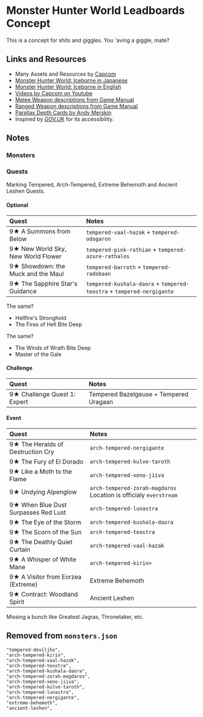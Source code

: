 # Monster Hunter World Leadboards Concept

This is a concept for shits and giggles. You 'aving a giggle, mate?


## Links and Resources

- Many Assets and Resources by [Capcom](http://www.capcom.co.jp/)
- [Monster Hunter World: Iceborne in Japanese](http://www.capcom.co.jp/monsterhunter/world-iceborne/)
- [Monster Hunter World: Iceborne in English](https://www.monsterhunter.com/world-iceborne/)
- [Videos by Capcom on Youtube](https://www.youtube.com/user/CapcomChannel/videos)
- [Melee Weapon descriptions from Game Manual](http://game.capcom.com/manual/MHW_PC/en/steam/page/8/1)
- [Ranged Weapon descriptions from Game Manual](http://game.capcom.com/manual/MHW_PC/en/steam/page/9/1)
- [Parallax Depth Cards by Andy Merskin](https://codepen.io/andymerskin/pen/XNMWvQ)
- Inspired by [GOV.UK](https://www.gov.uk) for its accessibility.

## Notes

### Monsters


### Quests

Marking Tempered, Arch-Tempered, Extreme Behemoth and Ancient Leshen Quests.

#### Optional

|Quest | Notes |
|:---|:---|
| 9★ A Summons from Below            | `tempered-vaal-hazak` + `tempered-odogaron` |
| 9★ New World Sky, New World Flower | `tempered-pink-rathian` + `tempered-azure-rathalos` |
| 9★ Showdown: the Muck and the Maul | `tempered-barroth` + `tempered-radobaan` |
| 9★ The Sapphire Star's Guidance    | `tempered-kushala-daora` + `tempered-teostra` + `tempered-nergigante` |

The same?

- Hellfire's Stronghold
- The Fires of Hell Bite Deep

The same?

- The Winds of Wrath Bite Deep
- Master of the Gale


#### Challenge

|Quest | Notes |
|:---|:---|
| 9★ Challenge Quest 1: Expert | Tempered Bazelgeuse + Tempered Uragaan |


#### Event

|Quest | Notes |
|:---|:---|
| 9★ The Heralds of Destruction Cry | `arch-tempered-nergigante` |
| 9★ The Fury of El Dorado | `arch-tempered-kulve-taroth` |
| 9★ Like a Moth to the Flame | `arch-tempered-xeno-jiiva` |
| 9★ Undying Alpenglow | `arch-tempered-zorah-magdaros` Location is officialy `everstream` |
| 9★ When Blue Dust Surpasses Red Lust | `arch-tempered-lunastra` |
| 9★ The Eye of the Storm | `arch-tempered-kushala-daora` |
| 9★ The Scorn of the Sun | `arch-tempered-teostra` |
| 9★ The Deathly Quiet Curtain | `arch-tempered-vaal-hazak` |
| 9★ A Whisper of White Mane | `arch-tempered-kirin>` |
| 9★ A Visitor from Eorzea (Extreme) | Extreme Behemoth |
| 9★ Contract: Woodland Spirit | Ancient Leshen |

Missing a bunch like Greatest Jagras, Thronetaker, etc.


## Removed from `monsters.json`

```
"tempered-deviljho",
"arch-tempered-kirin",
"arch-tempered-vaal-hazak",
"arch-tempered-teostra",
"arch-tempered-kushala-daora",
"arch-tempered-zorah-magdaros",
"arch-tempered-xeno-jiiva",
"arch-tempered-kulve-taroth",
"arch-tempered-lunastra",
"arch-tempered-nergigante",
"extreme-behemoth",
"ancient-leshen",
```
